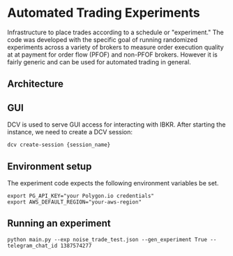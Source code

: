 # Automated Trading Experiments
Infrastructure to place trades according to a schedule or "experiment." The code was developed with the specific goal of running randomized experiments across a variety of brokers to measure order execution quality at at payment for order flow (PFOF) and non-PFOF brokers. However it is fairly generic and can be used for automated trading in general.

## Architecture


## GUI
DCV is used to serve GUI access for interacting with IBKR. After starting the instance, we need to create a DCV session:

```
dcv create-session {session_name}
```

## Environment setup
The experiment code expects the following environment variables be set.
```
export PG_API_KEY="your Polygon.io credentials"
export AWS_DEFAULT_REGION="your-aws-region"
```

## Running an experiment
```
python main.py --exp noise_trade_test.json --gen_experiment True --telegram_chat_id 1387574277
```